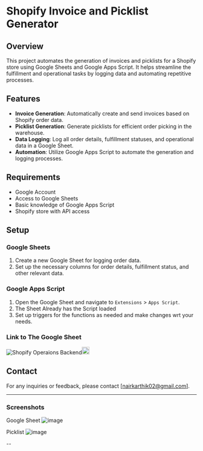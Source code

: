# Shopify Invoice and Picklist Generator

## Overview

This project automates the generation of invoices and picklists for a Shopify store using Google Sheets and Google Apps Script. It helps streamline the fulfillment and operational tasks by logging data and automating repetitive processes.

## Features

- **Invoice Generation**: Automatically create and send invoices based on Shopify order data.
- **Picklist Generation**: Generate picklists for efficient order picking in the warehouse.
- **Data Logging**: Log all order details, fulfillment statuses, and operational data in a Google Sheet.
- **Automation**: Utilize Google Apps Script to automate the generation and logging processes.

## Requirements

- Google Account
- Access to Google Sheets
- Basic knowledge of Google Apps Script
- Shopify store with API access

## Setup

### Google Sheets

1. Create a new Google Sheet for logging order data.
2. Set up the necessary columns for order details, fulfillment status, and other relevant data.

### Google Apps Script

1. Open the Google Sheet and navigate to `Extensions` > `Apps Script`.
2. The Sheet Already has the Script loaded
4. Set up triggers for the functions as needed and make changes wrt your needs.

### Link to The Google Sheet
![Shopify Operaions Backend](https://docs.google.com/spreadsheets/d/1r2AihqBnvVbjz-dJh-qg__sB2Qjy28VeWTo1kAH3Je4)<img src="https://upload.wikimedia.org/wikipedia/commons/4/4f/Google_Sheets_logo_%282014-2020%29.png" alt="Google Sheets Logo" width="20" height="20">




## Contact

For any inquiries or feedback, please contact [nairkarthik02@gmail.com].

---

### Screenshots

Google Sheet
![image](https://github.com/nairkarthik02/shopify-ops/assets/85906964/bacf372a-7601-434f-8700-57049b4661f9)


Picklist
![image](https://github.com/nairkarthik02/shopify-ops/assets/85906964/20d986f2-8485-4d3f-9d99-49f23185c3b6)





--

